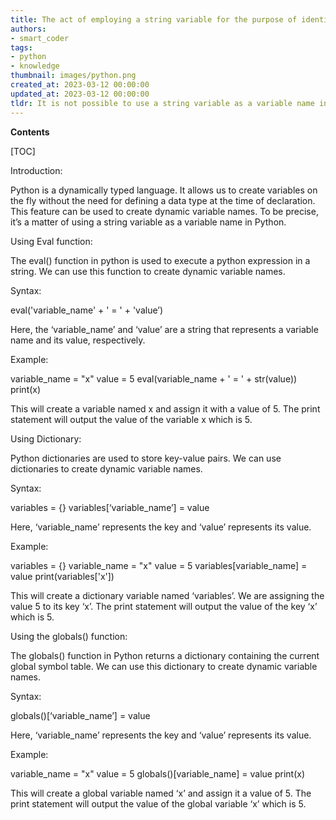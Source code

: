```yaml
---
title: The act of employing a string variable for the purpose of identifying a variable
authors:
- smart_coder
tags:
- python
- knowledge
thumbnail: images/python.png
created_at: 2023-03-12 00:00:00
updated_at: 2023-03-12 00:00:00
tldr: It is not possible to use a string variable as a variable name in Python.
---
```


**Contents**

[TOC]

Introduction: 

Python is a dynamically typed language. It allows us to create variables on the fly without the need for defining a data type at the time of declaration. This feature can be used to create dynamic variable names. To be precise, it’s a matter of using a string variable as a variable name in Python.


Using Eval function: 

The eval() function in python is used to execute a python expression in a string. We can use this function to create dynamic variable names.

Syntax: 

eval('variable_name' +  ' = ' + 'value’)

Here, the ‘variable_name’ and ‘value’ are a string that represents a variable name and its value, respectively.

Example: 

variable_name = "x"
value = 5
eval(variable_name + ' = ' + str(value))
print(x) 

This will create a variable named x and assign it with a value of 5. The print statement will output the value of the variable x which is 5.


Using Dictionary: 

Python dictionaries are used to store key-value pairs. We can use dictionaries to create dynamic variable names.

Syntax: 

variables = {}
variables[‘variable_name’] = value

Here, ‘variable_name’ represents the key and ‘value’ represents its value.

Example: 

variables = {}
variable_name = "x"
value = 5
variables[variable_name] = value
print(variables['x'])

This will create a dictionary variable named ‘variables’. We are assigning the value 5 to its key ‘x’. The print statement will output the value of the key ‘x’ which is 5.


Using the globals() function: 

The globals() function in Python returns a dictionary containing the current global symbol table. We can use this dictionary to create dynamic variable names.

Syntax: 

globals()[‘variable_name’] = value

Here, ‘variable_name’ represents the key and ‘value’ represents its value.

Example: 

variable_name = "x"
value = 5
globals()[variable_name] = value
print(x)

This will create a global variable named ‘x’ and assign it a value of 5. The print statement will output the value of the global variable ‘x’ which is 5.
